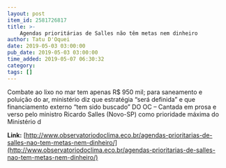 ```yaml
---
layout: post
item_id: 2581726817
title: >-
    Agendas prioritárias de Salles não têm metas nem dinheiro
author: Tatu D'Oquei
date: 2019-05-03 03:00:00
pub_date: 2019-05-03 03:00:00
time_added: 2019-05-07 06:30:32
category: 
tags: []
---
```


Combate ao lixo no mar tem apenas R$ 950 mil; para saneamento e poluição do ar, ministério diz que estratégia “será definida” e que financiamento externo “tem sido buscado” DO OC – Cantada em prosa e verso pelo ministro Ricardo Salles (Novo-SP) como prioridade máxima do Ministério d

**Link:** [http://www.observatoriodoclima.eco.br/agendas-prioritarias-de-salles-nao-tem-metas-nem-dinheiro/](http://www.observatoriodoclima.eco.br/agendas-prioritarias-de-salles-nao-tem-metas-nem-dinheiro/)

